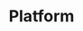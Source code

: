 ---
title: "Platform"
layout: platform
draft: false

## images
images:
    mainImage: /images/plt1.png

## intro
intro: 
    title: Soar through releases with a platform that establishes clear ownership and simplifies the  
    h_title: “code-to-commit”
    r_title: pathway
    subtitle: Using event-driven architectures, microservices, real-time data, and APIs, the platform enables you to industrialise and streamline the software lifecycle while performing DevOps tasks.

## request access
access:
    title: SkyU Console
    paragraph: The Skyu platform was built for developers, DevOps and architects to seamlessly orchestrate, collaborate, and innovate in a streamlined workflow without sacrificing governance.
    image: /images/still_image.png
    badge: /images/aws_badge.png
    link:
        label: Request Access
        href: "/contact"

## outro
outro:
    title: Ascend to new heights with SkyU!
    subtitle: Browse our rich ecosystem of ready-to-use plugins

## blogs
blogs:
    title: Read about what you can with our platform

features:
  title: Our internal developer platform is designed to streamline the daily tasks of a DevOps engineer
  description: SkyU transforms the way enterprises build, share, and run cloud-native applications.
  list:
    - thumbnail: '/images/features_folder/developer_self_service.svg'
      title: Microservices Management
      content: 
        - title: Microservices Management
          subtitle: The ability to visualise, group, and assign ownership of microservices enhances organisation and accountability. The restriction of one microservice per team promotes clarity in responsibility.
      items: 
        - title: Native Kubernetes support
          link: https://docs.skyu.io/#native-kubernetes-support
        - title: Multi Cluster Multi Cloud Support
          link: https://docs.skyu.io/#multi-cluster-and-multi-cloud-support        
    - thumbnail: '/images/features_folder/enhancements.svg'
      title: Architecture Visualisation
      content: 
      - title: Architecture Visualisation
        subtitle: This feature take a blueprint approach with a high-level overview of infrastructure. This helps in understanding system architecture and dependencies. It is crucial for strategic planning and troubleshooting.
      items: 
        - title: Application and Workloads
          link: https://docs.skyu.io/#applications-and-workloads
    - thumbnail: '/images/features_folder/scalability.svg'
      title: Environment management
      content:
      - title: Environment Dashboards
        subtitle: The platform’s dashboard offer deep insights into environment specifics like cluster allocation and release schedules is essential for effective environment management.
      - title: Infrastructure Provisioning and Management
        subtitle: SkyU uses Terraform for infrastructure as code (IaC) to powerfully ensure consistency and repeatability in environment setups. Use features like single-click launches and drift detection to streamline environment management and maintain stability.
      items: 
        - title: Manage multiple environments
          link: https://docs.skyu.io/#manage-multiple-environments
    - thumbnail: '/images/features_folder/governance.svg'
      title: Cost management
      content: 
        - title: Cost management
          subtitle: Make Changes in GitOps space in alignment with governance practices and GitOps principles.
    - thumbnail: '/images/features_folder/sustainability.svg'
      title: Release and configuration Management
      content: 
      - title: Release Orchestration
        subtitle: Release Scheduling and History functionalities enhances the control and traceability of releases, which is vital for maintaining high-quality deployments. SkyU’s hyper-quick rollbacks is crucial for minimizing downtime and maintaining service quality.
      - title: CI/CD and Automation
        subtitle: Integrating CI tools and automating artifact promotion are important for streamlining the CI/CD pipeline. SkyU platform uses robust delivery pipelines are key for managing infrastructure changes, ensuring that each step is executed correctly and efficiently.
      - title: User & Account Management
        subtitle: The platform’s combination of RBAC and SSO creates a defense-in-depth strategy, clear identity management and audit trail. These are fundamental for security and compliance standards. The SSO integration simplifies the user experience and enhances overall security.
      - title: Configuration Management
        subtitle: Take advantage of our dynamic configuration and make changes to credentials in real-time. Maintain flexibility and manage all infrastructure using our systematic and automated approach to systems configuration.
      - title: Observability
        subtitle: Comprehensive dashboards add an extra layer of transparency and control using tools for log aggregation and more. Get proactive monitoring and seamless incident management. The AI-powered assistant for alerts and notifications significantly improve response times and solution accuracy.
      items: 
        - title: CI/CD out of the box
          link: https://docs.skyu.io/#cicd-out-of-the-box
        - title: Centralised configuration
          link: https://docs.skyu.io/#centralized-configuration

---